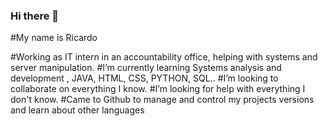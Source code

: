 ### Hi there 👋

#My name is Ricardo

#Working as IT intern in an accountability office, helping with systems and server manipulation.
#I’m currently learning Systems analysis and development , JAVA, HTML, CSS, PYTHON, SQL..
#I’m looking to collaborate on everything I know.
#I’m looking for help with everything I don't know.
#Came to Github to manage and control my projects versions and learn about other languages